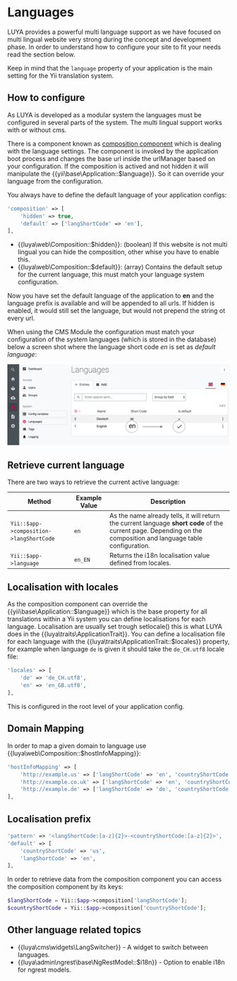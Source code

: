 # Languages

LUYA provides a powerful multi language support as we have focused on multi lingual website very strong during the concept and development phase. In order to understand how to configure your site to fit your needs read the section below.

Keep in mind that the `language` property of your application is the main setting for the Yii translation system.

## How to configure

As LUYA is developed as a modular system the languages must be configured in several parts of the system. The multi lingual support works with or without cms.

There is a component known as [composition component](concept-composition.md) which is dealing with the language settings. The component is invoked by the application boot process and changes the base url inside the urlManager based on your configuration. If the composition is actived and not hidden it will manipulate the {{yii\base\Application::$language}}. So it can override your language from the configuration.

You always have to define the default language of your application configs:

```php
'composition' => [
    'hidden' => true,
    'default' => ['langShortCode' => 'en'],
],
```

+ {{luya\web\Composition::$hidden}}: (boolean) If this website is not multi lingual you can hide the composition, other whise you have to enable this.
+ {{luya\web\Composition::$default}}: (array) Contains the default setup for the current language, this must match your language system configuration.

Now you have set the default language of the application to **en** and the language prefix is available and will be appended to all urls. If hidden is enabled, it would still set the language, but would not prepend the string ot every url.

When using the CMS Module the configuration must match your configuration of the system languages (which is stored in the database) below a screen shot where the language short code *en* is set as *default language*:

![set-default-language](https://raw.githubusercontent.com/luyadev/luya/master/docs/guide/img/set-default-language.png "Set CMS default language")

## Retrieve current language

There are two ways to retrieve the current active language:

|Method|Example Value|Description
|------|-------------|----------
|`Yii::$app->composition->langShortCode`|`en`|As the name already tells, it will return the current language **short code** of the current page. Depending on the composition and language table configuration.
|`Yii::$app->language`|`en_EN`|Returns the i18n localisation value defined from locales.

## Localisation with locales

As the composition component can override the {{yii\base\Application::$language}} which is the base property for all translations within a Yii system you can define localisations for each language. Localisation are usually set trough setlocale() this is what LUYA does in the {{luya\traits\ApplicationTrait}}. You can define a localisation file for each language with the {{luya\traits\ApplicationTrait::$locales}} property, for example when language `de` is given it should take the `de_CH.utf8` locale file:

```php
'locales' => [
    'de' => 'de_CH.utf8',
    'en' => 'en_GB.utf8',
],
```

This is configured in the root level of your application config.

## Domain Mapping

In order to map a given domain to language use {{luya\web\Composition::$hostInfoMapping}}:

```php
'hostInfoMapping' => [
    'http://example.us' => ['langShortCode' => 'en', 'countryShortCode' => 'us'],
    'http://example.co.uk' => ['langShortCode' => 'en', 'countryShortCode' => 'uk'],
    'http://example.de' => ['langShortCode' => 'de', 'countryShortCode' => 'de'],
],
```

## Localisation prefix

```php
'pattern' => '<langShortCode:[a-z]{2}>-<countryShortCode:[a-z]{2}>',
'default' => [
    'countryShortCode' => 'us',
    'langShortCode' => 'en',
],
```

In order to retrieve data from the composition component you can access the composition component by its keys:

```php
$langShortCode = Yii::$app->composition['langShortCode'];
$countryShortCode = Yii::$app->composition['countryShortCode'];
```

## Other language related topics

+ {{luya\cms\widgets\LangSwitcher}} - A widget to switch between languages.
+ {{luya\admin\ngrest\base\NgRestModel::$i18n}} - Option to enable i18n for ngrest models.
